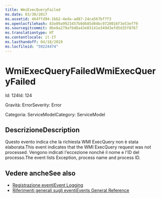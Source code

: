 ```yaml
---
title: WmiExecQueryFailed
ms.date: 03/30/2017
ms.assetid: 464ffd94-1bb2-4eda-ad87-24ca567bf7f3
ms.openlocfilehash: 83e89a9923457b0d685d04bc9720016f3e53ef79
ms.sourcegitcommit: 0be8a279af6d8a43e03141e349d3efd5d35f8767
ms.translationtype: HT
ms.contentlocale: it-IT
ms.lasthandoff: 04/18/2019
ms.locfileid: "59224474"
---
```

# <a name="wmiexecqueryfailed"></a><span data-ttu-id="505f0-102">WmiExecQueryFailed</span><span class="sxs-lookup"><span data-stu-id="505f0-102">WmiExecQueryFailed</span></span>
<span data-ttu-id="505f0-103">Id: 124</span><span class="sxs-lookup"><span data-stu-id="505f0-103">Id: 124</span></span>  
  
 <span data-ttu-id="505f0-104">Gravità: Error</span><span class="sxs-lookup"><span data-stu-id="505f0-104">Severity: Error</span></span>  
  
 <span data-ttu-id="505f0-105">Categoria: ServiceModel</span><span class="sxs-lookup"><span data-stu-id="505f0-105">Category: ServiceModel</span></span>  
  
## <a name="description"></a><span data-ttu-id="505f0-106">Descrizione</span><span class="sxs-lookup"><span data-stu-id="505f0-106">Description</span></span>  
 <span data-ttu-id="505f0-107">Questo evento indica che la richiesta WMI ExecQuery non è stata elaborata.</span><span class="sxs-lookup"><span data-stu-id="505f0-107">This event indicates that the WMI ExecQuery request was not processed.</span></span> <span data-ttu-id="505f0-108">Vengono indicati l'eccezione nonché il nome e l'ID del processo.</span><span class="sxs-lookup"><span data-stu-id="505f0-108">The event lists Exception, process name and process ID.</span></span>  
  
## <a name="see-also"></a><span data-ttu-id="505f0-109">Vedere anche</span><span class="sxs-lookup"><span data-stu-id="505f0-109">See also</span></span>

- [<span data-ttu-id="505f0-110">Registrazione eventi</span><span class="sxs-lookup"><span data-stu-id="505f0-110">Event Logging</span></span>](../../../../../docs/framework/wcf/diagnostics/event-logging/index.md)
- [<span data-ttu-id="505f0-111">Riferimenti generali sugli eventi</span><span class="sxs-lookup"><span data-stu-id="505f0-111">Events General Reference</span></span>](../../../../../docs/framework/wcf/diagnostics/event-logging/events-general-reference.md)
